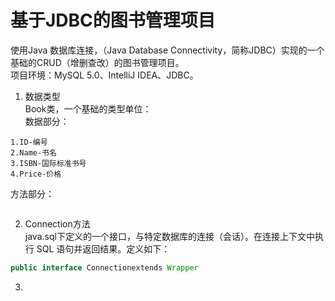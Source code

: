 #  基于JDBC的图书管理项目  
使用Java 数据库连接，（Java Database Connectivity，简称JDBC）实现的一个基础的CRUD（增删查改）的图书管理项目。  
项目环境：MySQL 5.0、IntelliJ IDEA、JDBC。
1. 数据类型  
Book类，一个基础的类型单位：  
数据部分：
  ```  
1.ID-编号  
2.Name-书名  
3.ISBN-国际标准书号  
4.Price-价格  
  ``` 
方法部分：  
  ```

  ```
2. Connection方法  
java.sql下定义的一个接口，与特定数据库的连接（会话）。在连接上下文中执行 SQL 语句并返回结果。定义如下：  
  ```java
public interface Connectionextends Wrapper
  ```    
3.  